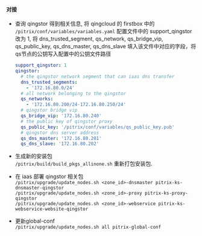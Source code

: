 #### 对接

- 查询 qingstor 得到相关信息, 将 qingcloud 的 firstbox 中的 `/pitrix/conf/variables/variables.yaml` 配置文件中的 support_qingstor 改为 1, 将 dns_trusted_segment, qs_network, qs_bridge_vip, qs_public_key, qs_dns_master, qs_dns_slave 填入该文件中对应的字段，将qs节点的公钥写入配置中的公钥文件路径  
    ```yaml
    support_qingstor: 1
    qingstor:
      # the qingstor network segment that can iaas dns transfer
      dns_trusted_segments:
        - '172.16.80.0/24'
      # all network belonging to the qingstor
      qs_networks:
        - '172.16.80.200/24-172.16.80.250/24'
      # qingstor bridge vip
      qs_bridge_vip: '172.16.80.240'
      # the public key of qingstor proxy
      qs_public_key: '/pitrix/conf/variables/qs_public_key.pub'
      # qingstor dns server address
      qs_dns_master: '172.16.80.201'
      qs_dns_slave: '172.16.80.202'
    ```

- 生成新的安装包  
    `/pitrix/build/build_pkgs_allinone.sh` 重新打包安装包.  

- 在 iaas 部署 qingstor 相关包  
    `/pitrix/upgrade/update_nodes.sh <zone_id>-dnsmaster pitrix-ks-dnsmaster-qingstor`  
    `/pitrix/upgrade/update_nodes.sh <zone_id>-proxy pitrix-ks-proxy-qingstor`  
    `/pitrix/upgrade/update_nodes.sh <zone_id>-webservice pitrix-ks-webservice-website-qingstor`  

- 更新global-conf  
    `/pitrix/upgrade/update_nodes.sh all pitrix-global-conf`
